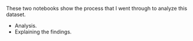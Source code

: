 These two notebooks show the process that I went through to analyze this dataset.

- Analysis.
- Explaining the findings.
